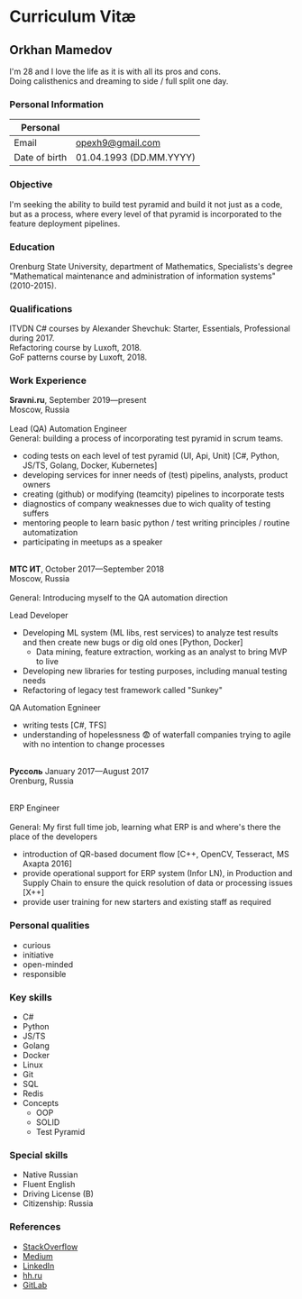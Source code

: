 # Curriculum Vitæ

## Orkhan Mamedov
I'm 28 and I love the life as it is with all its pros and cons.<br>
Doing calisthenics and dreaming to side / full split one day.<br>


### Personal Information

| Personal         	|   	|
|---------------	|---	|
| Email         	| opexh9@gmail.com  	|
| Date of birth 	| 01.04.1993 (DD.MM.YYYY)  	|

### Objective

I'm seeking the ability to build test pyramid and build it not just as a code, but as a process, where every level of 
that pyramid is incorporated to the feature deployment pipelines.

### Education

Orenburg State University, department of Mathematics, Specialists's degree 
"Mathematical maintenance and administration of information systems" (2010-2015).

### Qualifications

ITVDN C# courses by Alexander Shevchuk: Starter, Essentials, Professional during 2017. <br>
Refactoring course by Luxoft, 2018.<br>
GoF patterns course by Luxoft, 2018.<br>

### Work Experience

<b>Sravni.ru</b>, September 2019—present<br>
Moscow, Russia<br><br>
Lead (QA) Automation Engineer<br>
General: building a process of incorporating test pyramid in scrum teams.
* coding tests on each level of test pyramid (UI, Api, Unit) [C#, Python, JS/TS, Golang, Docker, Kubernetes]
* developing services for inner needs of (test) pipelins, analysts, product owners
* creating (github) or modifying (teamcity) pipelines to incorporate tests
* diagnostics of company weaknesses due to wich quality of testing suffers
* mentoring people to learn basic python / test writing principles / routine automatization
* participating in meetups as a speaker<br><br>

<b>МТС ИТ</b>, October 2017—September 2018<br>
Moscow, Russia<br><br>
General: Introducing myself to the QA automation direction

Lead Developer<br>
* Developing ML system (ML libs, rest services) to analyze test results and then create new bugs or dig old ones [Python, Docker]
    * Data mining, feature extraction, working as an analyst to bring MVP to live
* Developing new libraries for testing purposes, including manual testing needs
* Refactoring of legacy test framework called "Sunkey"

QA Automation Egnineer<br>
* writing tests [C#, TFS]
* understanding of hopelessness :fearful: of waterfall companies trying to agile with no intention to change processes<br><br>

<b>Руссоль</b> January 2017—August 2017<br>
Orenburg, Russia<br><br>

ERP Engineer<br><br>
General: My first full time job, learning what ERP is and where's there the place of the developers
* introduction of QR-based document flow [C++, OpenCV, Tesseract, MS Axapta 2016]
* provide operational support for ERP system (Infor LN), in Production and Supply Chain to ensure the quick resolution of data or processing issues [X++]
* provide user training for new starters and existing staff as required


### Personal qualities
* curious
* initiative
* open-minded
* responsible

### Key skills
* C#
* Python
* JS/TS
* Golang
* Docker
* Linux
* Git
* SQL
* Redis
* Concepts
    * OOP
    * SOLID
    * Test Pyramid

### Special skills
* Native Russian
* Fluent English
* Driving License (B)
* Citizenship: Russia

### References
* [StackOverflow](https://stackoverflow.com/users/3741692/orkhan-m)
* [Medium](https://medium.com/@opxh)
* [LinkedIn](https://www.linkedin.com/in/orkhan-mamedov-1baa6b170/)
* [hh.ru](https://hh.ru/applicant/resumes/view?resume=875d43a7ff028ea0260039ed1f6f437a66706e)
* [GitLab](https://gitlab.com/orihomie)
